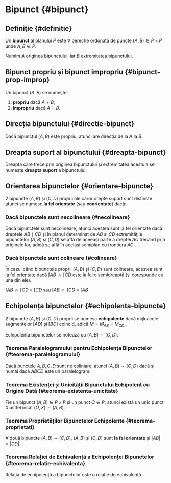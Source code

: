 <script setup lang="ts">
import SameOrientation1 from './components/SameOrientation1.vue'
import SameOrientation2 from './components/SameOrientation2.vue'
import Echipolenta1 from './components/Echipolenta1.vue'
import Echipolenta2 from './components/Echipolenta2.vue'
</script>

# Bipunct {#bipunct}

## Definiție {#definitie}

Un **bipunct** al planului $P$ este $\forall$ pereche ordonată de puncte $(A, B) \in P \times P$ unde $A, B \in P$.

Numim $A$ originea bipunctului, iar $B$ extremitatea bipunctului.

## Bipunct propriu și bipunct impropriu {#bipunct-prop-improp}

Un bipunct $(A, B)$ se numește:

1. **propriu** dacă $A \neq B$;
2. **impropriu** dacă $A = B$.

## Direcția bipunctului {#directie-bipunct}

Dacă bipunctul $(A, B)$ este propriu, atunci are direcția de la $A$ la $B$.

## Dreapta suport al bipunctului {#dreapta-bipunct}

Dreapta care trece prin originea bipunctului și extremitatea acestuia se numește **dreapta suport** a bipunctului.

## Orientarea bipunctelor {#orientare-bipuncte}

2 bipuncte $(A, B)$ și $(C, D)$ proprii ale căror drepte suport sunt distincte atunci se numesc **la fel orientate** (sau **coorientate**) dacă:

### Dacă bipunctele sunt necolineare {#necolineare}

Dacă bipunctele sunt necolineare, atunci acestea sunt la fel orientate dacă dreptele
<span class="clickable-graph" data-id="ab-line" data-so1>$AB$</span>
$\parallel$
<span class="clickable-graph" data-id="cd-line" data-so1>$CD$</span>
și în planul determinat de
<span class="clickable-graph" data-id="ab-line" data-so1>$AB$</span>
și
<span class="clickable-graph" data-id="cd-line" data-so1>$CD$</span>
extremitățile bipunctelor
<span class="clickable-graph" data-id="ab-segment" data-so1>$(A, B)$</span>
și
<span class="clickable-graph" data-id="cd-segment" data-so1>$(C, D)$</span>
se află de aceeași parte a dreptei
<span class="clickable-graph" data-id="ac-line" data-so1>$AC$</span>
trecând prin originele lor, adică se află în același
<span class="clickable-graph" data-id="semiplan" data-so1>semiplan</span>
cu frontiera
<span class="clickable-graph" data-id="ac-line" data-so1>$AC$</span>
.

<SameOrientation1 dataSuffix="so1" />

### Dacă bipunctele sunt colineare {#colineare}

În cazul când bipunctele proprii
<span class="clickable-graph" data-id="ab-segment" data-so-21 data-so-22>$(A, B)$</span>
și
<span class="clickable-graph" data-id="cd-segment" data-so-21 data-so-22>$(C, D)$</span>
sunt colineare, acestea sunt la fel orientate dacă
<span class="clickable-graph" data-id="ab-half-line" data-so-21 data-so-22>$\left[ AB \right.$</span>
$\, \cap \,$
<span class="clickable-graph" data-id="cd-half-line" data-so-21 data-so-22>$\left[ CD \right.$</span>
este la fel o semidreaptă (și corespunde cu una din ele).

<span class="clickable-graph" data-id="ab-half-line" data-so-21>$\left[ AB \right.$</span>
$\, \cap \,$
<span class="clickable-graph" data-id="cd-half-line" data-so-21>$\left[ CD \right.$</span>
$=$
<span class="clickable-graph" data-id="cd-half-line" data-so-21>$\left[ CD \right.$</span>
<SameOrientation2 dataSuffix="so-21" />
sau
<span class="clickable-graph" data-id="ab-half-line" data-so-22>$\left[ AB \right.$</span>
$\, \cap \,$
<span class="clickable-graph" data-id="cd-half-line" data-so-22>$\left[ CD \right.$</span>
$=$
<span class="clickable-graph" data-id="cd-half-line" data-so-22>$\left[ AB \right.$</span>
<SameOrientation2 reversed dataSuffix="so-22" />

## Echipolența bipunctelor {#echipolenta-bipuncte}

2 bipuncte
<span class="clickable-graph" data-id="ab-segment" data-echi-1 data-echi-2>$(A, B)$</span>
și
<span class="clickable-graph" data-id="cd-segment" data-echi-1 data-echi-2>$(C, D)$</span>
proprii se numesc **echipolente** dacă mijloacele segmentelor
<span class="clickable-graph" data-id="ad-segment" data-echi-1 data-echi-2>$[AD]$</span>
și
<span class="clickable-graph" data-id="bc-segment" data-echi-1 data-echi-2>$[BC]$</span>
coincid, adică
<span class="clickable-graph" data-id="m-point" data-echi-1 data-echi-2>$M = M_{AB} = M_{CD}$</span>
.

<Echipolenta1 dataSuffix="echi-1" />
<Echipolenta2 dataSuffix="echi-2" />

Echipolența bipunctelor se notează cu $(A, B) \sim (C, D)$.

### Teorema Paralelogramului pentru Echipolența Bipunctelor {#teorema-paralelogramului}

Dacă punctele $A, B, C, D$ sunt ne coliniare, atunci $(A, B) \sim (C, D)$ dacă și numai dacă $ABCD$ este un paralelogram.

### Teorema Existenței și Unicității Bipunctului Echipolent cu Origine Dată {#teorema-existenta-unicitate}

Fie un bipunct $(A, B) \in P \times P$ și un punct $O \in P$, atunci există un unic punct $X$ astfel încât $(O, X) \sim (A, B)$.

### Teorema Proprietăților Bipunctelor Echipolente {#teorema-proprietati}

$\forall$ două bipuncte $(A, B) \sim (C, D)$, $(A, B)$ și $(C, D)$ sunt **la fel orientate** și $|AB| = |CD|$.

### Teorema Relației de Echivalență a Echipolenței Bipunctelor {#teorema-relatie-echivalenta}

Relația de echipolență a bipunctelor este o relație de echivalență.
